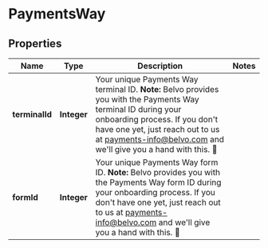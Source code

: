 

# PaymentsWay


## Properties

| Name | Type | Description | Notes |
|------------ | ------------- | ------------- | -------------|
|**terminalId** | **Integer** | Your unique Payments Way terminal ID.  **Note:** Belvo provides you with the Payments Way terminal ID during your onboarding process. If you don&#39;t have one yet, just reach out to us at payments-info@belvo.com and we&#39;ll give you a hand with this. 🙂 |  |
|**formId** | **Integer** | Your unique Payments Way form ID.  **Note:** Belvo provides you with the Payments Way form ID during your onboarding process. If you don&#39;t have one yet, just reach out to us at payments-info@belvo.com and we&#39;ll give you a hand with this. 🙂 |  |




